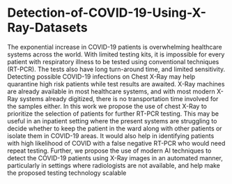 # Detection-of-COVID-19-Using-X-Ray-Datasets

The exponential increase in COVID-19 patients is overwhelming healthcare systems across the world. With limited testing kits, it is impossible for every patient with respiratory illness to be tested using conventional techniques (RT-PCR). The tests also have long turn-around time, and limited sensitivity. Detecting possible COVID-19 infections on Chest X-Ray may help quarantine high risk patients while test results are awaited. X-Ray machines are already available in most healthcare systems, and with most modern X-Ray systems already digitized, there is no transportation time involved for the samples either. In this work we propose the use of chest X-Ray to prioritize the selection of patients for further RT-PCR testing. This may be useful in an inpatient setting where the present systems are struggling to decide whether to keep the patient in the ward along with other patients or isolate them in COVID-19 areas. It would also help in identifying patients with high likelihood of COVID with a false negative RT-PCR who would need repeat testing. Further, we propose the use of modern AI techniques to detect the COVID-19 patients using X-Ray images in an automated manner, particularly in settings where radiologists are not available, and help make the proposed testing technology scalable
